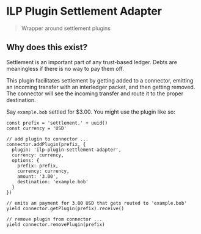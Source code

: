 # ILP Plugin Settlement Adapter

> Wrapper around settlement plugins

## Why does this exist?

Settlement is an important part of any trust-based ledger. Debts are
meaningless if there is no way to pay them off.

This plugin facilitates settlement by getting added to a connector, emitting an incoming
transfer with an interledger packet, and then getting removed. The connector will see the
incoming transfer and route it to the proper destination.

Say `example.bob` settled for $3.00. You might use the plugin like so:

```
const prefix = 'settlement.' + uuid()
const currency = 'USD'

// add plugin to connector ...
connector.addPlugin(prefix, {
  plugin: 'ilp-plugin-settlement-adapter',
  currency: currency,
  options: {
    prefix: prefix,
    currency: currency,
    amount: '3.00',
    destination: 'example.bob'
  }
})

// emits an payment for 3.00 USD that gets routed to 'example.bob'
yield connector.getPlugin(prefix).receive()

// remove plugin from connector ...
yield connector.removePlugin(prefix)
```
